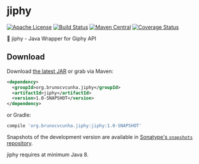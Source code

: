 jiphy
========

[![Apache License](http://img.shields.io/badge/license-ASL-blue.svg)](https://github.com/brunocvcunha/jiphy/blob/master/LICENSE)
[![Build Status](https://travis-ci.org/brunocvcunha/jiphy.svg)](https://travis-ci.org/brunocvcunha/jiphy)
[![Maven Central](https://maven-badges.herokuapp.com/maven-central/org.brunocvcunha.jiphy/jiphy/badge.svg)](https://maven-badges.herokuapp.com/maven-central/org.brunocvcunha.jiphy/jiphy)
[![Coverage Status](https://coveralls.io/repos/github/brunocvcunha/jiphy/badge.svg?branch=master)](https://coveralls.io/github/brunocvcunha/jiphy?branch=master)

:movie_camera: jiphy - Java Wrapper for Giphy API


Download
--------

Download [the latest JAR][1] or grab via Maven:
```xml
<dependency>
  <groupId>org.brunocvcunha.jiphy</groupId>
  <artifactId>jiphy</artifactId>
  <version>1.0-SNAPSHOT</version>
</dependency>
```
or Gradle:
```groovy
compile 'org.brunocvcunha.jiphy:jiphy:1.0-SNAPSHOT'
```

Snapshots of the development version are available in [Sonatype's `snapshots` repository][snap].

jiphy requires at minimum Java 8.


 [1]: https://search.maven.org/remote_content?g=org.brunocvcunha.jiphy&a=jiphy&v=LATEST
 [snap]: https://oss.sonatype.org/content/repositories/snapshots/
